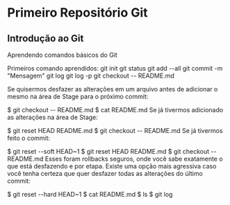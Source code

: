 # Primeiro Repositório Git
## Introdução ao Git
Aprendendo comandos básicos do Git

Primeiros comando aprendidos:
   git init
   git status
   git add --all
   git commit -m "Mensagem"
   git log
   git log -p
   git checkout -- README.md


Se quisermos desfazer as alterações em um arquivo antes de adicionar o mesmo na área de Stage para o próximo commit:

$ git checkout -- README.md
$ cat README.md
Se já tivermos adicionado as alterações na área de Stage:

$ git reset HEAD README.md
$ git checkout -- README.md
Se já tivermos feito o commit:

$ git reset --soft HEAD~1
$ git reset HEAD README.md
$ git checkout -- README.md
Esses foram rollbacks seguros, onde você sabe exatamente o que está desfazendo e por etapa. Existe uma opção mais agressiva caso você tenha certeza que quer desfazer todas as alterações do último commit:

$ git reset --hard HEAD~1
$ cat README.md
$ ls
$ git log
